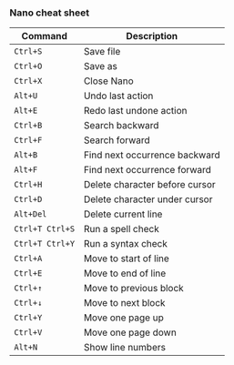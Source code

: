 ### Nano cheat sheet

| **Command**           | **Description**                       |
|-----------------------|---------------------------------------|
| `Ctrl+S`              | Save file                             |
| `Ctrl+O`              | Save as                               |
| `Ctrl+X`              | Close Nano                            |
| `Alt+U`               | Undo last action                      |
| `Alt+E`               | Redo last undone action               |
| `Ctrl+B`              | Search backward                       |
| `Ctrl+F`              | Search forward                        |
| `Alt+B`               | Find next occurrence backward         |
| `Alt+F`               | Find next occurrence forward          |
| `Ctrl+H`              | Delete character before cursor        |
| `Ctrl+D`              | Delete character under cursor         |
| `Alt+Del`             | Delete current line                   |
| `Ctrl+T Ctrl+S`       | Run a spell check                     |
| `Ctrl+T Ctrl+Y`       | Run a syntax check                    |
| `Ctrl+A`              | Move to start of line                 |
| `Ctrl+E`              | Move to end of line                   |
| `Ctrl+↑`              | Move to previous block                |
| `Ctrl+↓`              | Move to next block                    |
| `Ctrl+Y`              | Move one page up                      |
| `Ctrl+V`              | Move one page down                    |
| `Alt+N`               | Show line numbers                     |
